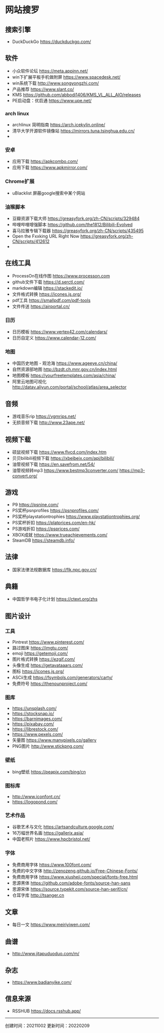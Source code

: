 #  网站搜罗

## 搜索引擎

- DuckDuckGo https://duckduckgo.com/


## 软件

- 小众软件论坛 https://meta.appinn.net/
- win下扩展平板手机做附屏 https://www.spacedesk.net/
- win系统下载 http://www.songyongzhi.com/
- 产品推荐 https://www.slant.co/
- KMS https://github.com/abbodi1406/KMS_VL_ALL_AIO/releases
- PE启动盘：优启通 https://www.upe.net/

### arch linux
- archlinux 简明指南 https://arch.icekylin.online/
- 清华大学开源软件镜像站 https://mirrors.tuna.tsinghua.edu.cn/
- 
### 安卓

- 应用下载 https://apkcombo.com/
- 应用下载 https://www.apkmirror.com/


### Chrome扩展

- uBlacklist 屏蔽google搜索中某个网站

### 油猴脚本

- 豆瓣资源下载大师 https://greasyfork.org/zh-CN/scripts/329484
- 哔哩哔哩增强脚本 https://github.com/the1812/Bilibili-Evolved
- 喜马拉雅专辑下载器 https://greasyfork.org/zh-CN/scripts/435495
- Open the Fxxking URL Right Now https://greasyfork.org/zh-CN/scripts/412612
- 
## 在线工具


- ProcessOn在线作图 https://www.processon.com
- github文件下载 https://d.serctl.com/
- markdown编辑 https://stackedit.io/
- 文件格式转换 https://icones.js.org/
- pdf工具 https://smallpdf.com/pdf-tools
- 文件传送 https://airportal.cn/

### 日历

- 日历模板 https://www.vertex42.com/calendars/
- 日历自定义 https://www.calendar-12.com/



### 地图

- 中国历史地图 - 观沧海 https://www.ageeye.cn/china/
- 自然资源部地图 http://bzdt.ch.mnr.gov.cn/index.html
- 地图模板 https://yourfreetemplates.com/asia/china/
- 阿里云地图可视化 http://datav.aliyun.com/portal/school/atlas/area_selector


## 音频

- 游戏音乐rip https://vgmrips.net/
- 无损音频下载 http://www.23ape.net/

## 视频下载

- 硕鼠视频下载 https://www.flvcd.com/index.htm
- 贝贝bilibili视频下载 https://xbeibeix.com/api/bilibili/
- 油管视频下载 https://en.savefrom.net/54/
- 油管视频转mp3 https://www.bestmp3converter.com/ https://mp3-convert.org/

## 游戏

- P9 https://psnine.com/
- PS奖杯psnprofiles https://psnprofiles.com/
- PS奖杯playstationtrophies https://www.playstationtrophies.org/
- PS奖杯折扣 https://platprices.com/en-hk/
- PS游戏折扣 https://psprices.com/
- XBOX成就 https://www.trueachievements.com/
- SteamDB https://steamdb.info/

## 法律

- 国家法律法规数据库 https://flk.npc.gov.cn/

## 典籍

- 中国哲学书电子化计划 https://ctext.org/zhs


## 图片设计

### 工具
- Pintrest https://www.pinterest.com/
- 路过图床 https://imgtu.com/
- emoji https://getemoji.com/
- 图片格式转换 https://ezgif.com/
- 头像生成 https://getavataaars.com/
- 图标 https://icones.js.org/
- ASCii生成 https://fsymbols.com/generators/carty/
- 免费符号 https://thenounproject.com/

### 图库

- https://unsplash.com/
- https://stocksnap.io/
- https://barnimages.com/
- https://pixabay.com/
- https://librestock.com/
- https://www.pexels.com/
- 矢量图 https://www.manypixels.co/gallery
- PNG图片 http://www.stickpng.com/

### 壁纸
- bing壁纸 https://peapix.com/bing/cn

### 图标库

- http://www.iconfont.cn/
- https://logopond.com/

### 艺术作品
- 谷歌艺术与文化 https://artsandculture.google.com/
- 16万幅世界名画 https://gallerix.asia/
- 中国老照片 https://www.hpcbristol.net/

### 字体

- 免费商用字体 https://www.100font.com/
- 免费的中文字体 http://zenozeng.github.io/Free-Chinese-Fonts/
- 免费商用字体 https://www.xiusheji.com/special/fonts-free.html
- 思源黑体 https://github.com/adobe-fonts/source-han-sans
- 思源宋体 https://source.typekit.com/source-han-serif/cn/
- 仓耳字库 http://tsanger.cn


## 文章

- 每日一文 https://www.meiriyiwen.com/


## 曲谱

- http://www.jitapuduoduo.com/m/

## 杂志

-  https://www.badianyike.com/

##  信息来源

- RSSHUB https://docs.rsshub.app/




---

创建时间：20211002
更新时间：20220209